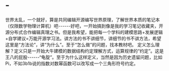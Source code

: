 # -
世界太乱，一个就好，算是共同编辑开源编写世界原理，了解世界本质的笔记本（仅限数学物理计算机）吧------好吧，一开始搞到像是我的学习笔记收藏夹，开源分布式合作编辑真理之书。但是我希望，能把每一个学科的建模思路+发展逻辑+自学建议=万能开源学习法。讲方法的书不讲细节，讲细节的书不讲方法，希望这里是“方法论”，讲“为什么”。至于“怎么做”的问题，找本教材吧。
定义怎么理解？定义只是一开始大牛建模的数据结构约定理解方式，运算规律的“约定”。这是王八的屁股------“龟腚”。至于为什么这样定义，当然是因为历史遗留问题，比如Pi，不如3b1b说的指数对数幂函数可以改写成一个三角形符号约定。
